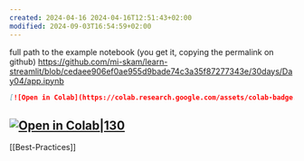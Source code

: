 ```yaml
---
created: 2024-04-16 2024-04-16T12:51:43+02:00
modified: 2024-09-03T16:54:59+02:00
---
```


full path to the example notebook (you get it, copying the permalink on github)
https://github.com/mi-skam/learn-streamlit/blob/cedaee906ef0ae955d9bade74c3a35f87277343e/30days/Day04/app.ipynb

```markdown
[![Open in Colab](https://colab.research.google.com/assets/colab-badge.svg)](https://colab.research.google.com/github/<permalink>)
```

## [![Open in Colab|130](https://colab.research.google.com/assets/colab-badge.svg)](https://colab.research.google.com/github/mi-skam/learn-streamlit/blob/cedaee906ef0ae955d9bade74c3a35f87277343e/30days/Day04/app.ipynb)

[[Best-Practices]]
